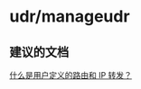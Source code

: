 <properties
    pageTitle="udr/manageudr"
    description="udr/manageudr"
    service="microsoft.network"
    resource="virtualnetworks"
    authors="viorican"
    displayOrder=""
    selfHelpType="generic"
    supportTopicIds="32547253"
    resourceTags=""
    productPesIds="15526"
    cloudEnvironments="public"
/>


# udr/manageudr

## **建议的文档**
[什么是用户定义的路由和 IP 转发？](https://azure.microsoft.com/documentation/articles/virtual-networks-udr-overview/)


<!--HONumber=Aug16_HO3-->


